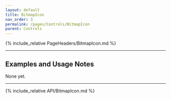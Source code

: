 ```yaml
---
layout: default
title: BitmapIcon
nav_order: 3
permalink: /pages/Controls/BitmapIcon
parent: Controls
---
```


{% include_relative PageHeaders/BitmapIcon.md %}

<!-- Custom content & examples start here -->

<hr />

## Examples and Usage Notes

None yet.

<!-- End custom content & examples -->

<hr />

{% include_relative API/BitmapIcon.md %}
